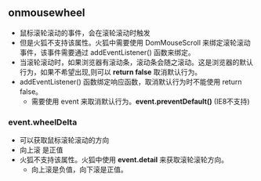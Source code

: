 ## onmousewheel
- 鼠标滚轮滚动的事件，会在滚轮滚动时触发
- 但是火狐不支持该属性。火狐中需要使用 DomMouseScroll 来绑定滚轮滚动事件，该事件需要通过 addEventListener() 函数来绑定。
- 当滚轮滚动时，如果浏览器有滚动条，滚动条会随之滚动。这是浏览器的默认行为，如果不希望出现,则可以 **return false** 取消默认行为。
- addEventListener() 函数绑定响应函数，取消默认行为时不能使用 return false。
    - 需要使用 event 来取消默认行为。**event.preventDefault()**
    (IE8不支持)
### event.wheelDelta
- 可以获取鼠标滚轮滚动的方向
- 向上滚 是正值
- 火狐不支持该属性。火狐中使用 **event.detail** 来获取滚轮滚轮方向。
    - 向上滚是负值，向下滚是正值。
